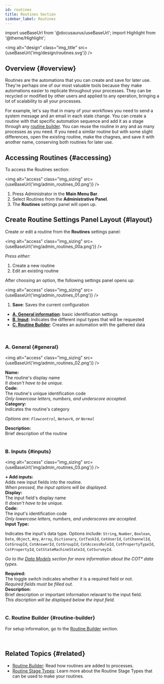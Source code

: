 ```yaml
---
id: routines
title: Routines Section
sidebar_label: Routines
---
```

import useBaseUrl from '@docusaurus/useBaseUrl'; 
import Highlight from '@theme/Highlight';


<img alt="design" class="img_title" src={useBaseUrl('img/design/routines.svg')} />
<br/>

## Overview {#overview}

Routines are the automations that you can create and save for later use. They're perhaps one of our most valuable tools because they make automations easier to replicate throughout your processes. They can be recycled or modified by other users and applied to any operation, bringing a lot of scalability to all your processes.

For example, let's say that in many of your workflows you need to send a system message and an email in each state change. You can create a _routine_ with that specific automation sequence and add it as a stage through any [routine builder](/docs/documentation/automation/admin_routine). You can reuse the routine in any and as many processes as you need. If you need a similar routine but with some slight differences, open the existing routine, make the chagnes, and save it with another name, conserving both routines for later use.

## Accessing Routines {#accessing}

To access the <span className="badge badge--primary">Routines</span> section:

<img alt="access" class="img_sizing" src={useBaseUrl('img/admin_routines_00.png')} />
<br/>

1. Press <span className="badge badge--primary">Administrator</span> in the **Main Menu Bar**.
2. Select <span className="badge badge--primary">Routines</span> from the **Administrative Panel**.
3. The **Routines** settings panel will open up.

<div className="alert alert--secondary">

## Create Routine Settings Panel Layout {#layout}

Create or edit a routine from the **Routines** settings panel:

<img alt="access" class="img_sizing" src={useBaseUrl('img/admin_routines_00a.png')} />
<br/>

_Press either:_  
1. Create a new routine
2. Edit an existing routine

After choosing an option, the following settings panel opens up:

<img alt="access" class="img_sizing" src={useBaseUrl('img/admin_routines_01.png')} />
<br/>

1. **Save**: Saves the current configuration
- [**A. General information**](#general): basic identification settings
- [**B. Input**](#input): Indicates the different input types that will be requested
- [**C. Routine Builder**](#routine-builder): Creates an automation with the gathered data

</div>
<br/>

<div className="alert alert--secondary">

### A. General {#general}

<img alt="access" class="img_sizing" src={useBaseUrl('img/admin_routines_02.png')} />
<br/>

<div className="container box">

<div className="row table-row-1">
<div className="col col--3"><b>Name:</b></div>
<div className="col col--5">The routine's display name</div>
<div className="col col--4"><em>It doesn't have to be unique.</em></div>
</div>
<div className="row table-row-2">
<div className="col col--3"><b>Code:</b></div>
<div className="col col--5">The routine's unique identification code</div>
<div className="col col--4"><em>Only lowercase letters, numbers, and underscore accepted.</em></div>
</div>
<div className="row table-row-1">
<div className="col col--3"><b>Category:</b></div>
<div className="col col--5">Indicates the routine's category</div>
<div className="col col--4"><em>

Options are: `Flowcontrol`, `Network`, or `Normal`

</em></div>
</div>
<div className="row table-row-2">
<div className="col col--3"><b>Description:</b></div>
<div className="col col--5">Brief description of the routine</div>
<div className="col col--4"><em></em></div>
</div>

</div>

</div>
<br/>

<div className="alert alert--secondary">

### B. Inputs {#inputs}

<img alt="access" class="img_sizing" src={useBaseUrl('img/admin_routines_03.png')} />
<br/>

<div className="container box">
<div className="row table-row-1">
<div className="col col--3"><b>+ Add inputs:</b></div>
<div className="col col--5">Adds new input fields into the routine.</div>
<div className="col col--4"><em>When pressed, the input options will be displayed.</em></div>
</div>
<div className="row table-row-2">
<div className="col col--3"><b>Display:</b></div>
<div className="col col--5">The input field's display name</div>
<div className="col col--4"><em>It doesn't have to be unique.</em></div>
</div>
<div className="row table-row-1">
<div className="col col--3"><b>Code:</b></div>
<div className="col col--5">The input's identification code</div>
<div className="col col--4"><em>Only lowercase letters, numbers, and underscores are accepted.</em></div>
</div>
<div className="row table-row-2">
<div className="col col--3"><b>Input Type:</b></div>
<div className="col col--6">

Indicates the input's data type. Options include: `String`, `Number`, `Boolean`, `Date`, `Object`, `Any`, `Array`, `Dictionary`, `CotTaskId`, `CotUserId`, `CotChannelId`, `CotGroupId`, `CotAnswerId`, `CotGroupId`, `CotAccessRoleId`, `CotPropertyTypeId`, `CotPropertyId`, `CotStateMachineStateId`, `CotSurveyId`.

</div>
<div className="col col--3"><em>

Go to the [Data Models](/docs/documentation/models/overview_model) section for more information about the COT* data types.

</em></div>
</div>
<div className="row table-row-1">
<div className="col col--3"><b>Required:</b></div>
<div className="col col--5">The toggle switch indicates whether it is a required field or not.</div>
<div className="col col--4"><em>Required fields must be filled out.</em></div>
</div>
<div className="row table-row-2">
<div className="col col--3"><b>Description:</b></div>
<div className="col col--5">Brief description or important information relavant to the input field.</div>
<div className="col col--4"><em>This discription will be displayed below the input field.</em></div>
</div>

</div>

</div>
<br/>

<div className="alert alert--secondary">

### C. Routine Builder {#routine-builder}

For setup information, go to the [Routine Builder](/docs/documentation/automation/admin_routine) section.

</div>
<br/>

## Related Topics {#related}

- [Routine Builder](/docs/documentation/automation/admin_routine): Read how routines are added to processes.
- [Routine Stage Types](/docs/documentation/automation/existing_routines): Learn more about the Routine Stage Types that can be used to make your routines.
